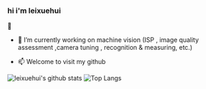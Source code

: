 
### hi i'm leixuehui

👋

- 🔭 I’m currently working on machine vision (ISP , image quality assessment ,camera tuning , recognition & measuring, etc.)

- 📫 Welcome to visit my github

![leixuehui's github stats](https://github-readme-stats.vercel.app/api?username=leixuehui&count_private=true&show_icons=true&theme=dracula)
![Top Langs](https://github-readme-stats.vercel.app/api/top-langs/?username=leixuehui&theme=vue-dark)


